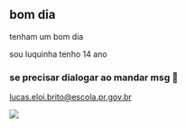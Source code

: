 ## bom dia 

tenham um bom dia

sou luquinha 
tenho 14 ano 

### se precisar dialogar ao mandar msg 📧
lucas.eloi.brito@escola.pr.gov.br

![](https://media1.tenor.com/m/oq0vcJwShREAAAAC/dance-polarbear.gif)

